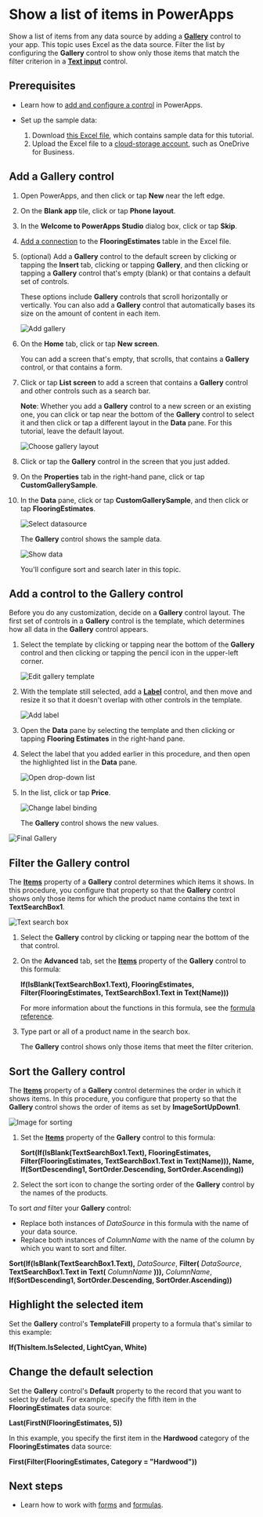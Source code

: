 
<properties
    pageTitle="Show a list of items | Microsoft PowerApps"
    description="Use a gallery to show a list of items in your app, and filter the list by specifying a criterion."
    services=""
    suite="powerapps"
    documentationCenter="na"
    authors="karthik-1"
    manager="anneta"
    editor=""
    tags=""/>
<tags
    ms.service="powerapps"
    ms.devlang="na"
    ms.topic="article"
    ms.tgt_pltfrm="na"
    ms.workload="na"
    ms.date="09/28/2017"
    ms.author="karthikb"/>
# Show a list of items in PowerApps  #
Show a list of items from any data source by adding a **[Gallery](controls/control-gallery.md)** control to your app. This topic uses Excel as the data source. Filter the list by configuring the **Gallery** control to show only those items that match the filter criterion in a **[Text input](controls/control-text-input.md)** control.

## Prerequisites ##
- Learn how to [add and configure a control](add-configure-controls.md) in PowerApps.
- Set up the sample data:

	1. Download [this Excel file](https://az787822.vo.msecnd.net/documentation/get-started-from-data/FlooringEstimates.xlsx), which contains sample data for this tutorial.
	2. Upload the Excel file to a [cloud-storage account](cloud-storage-blob-connections.md), such as OneDrive for Business.

## Add a Gallery control ##
1. Open PowerApps, and then click or tap **New** near the left edge.

1. On the **Blank app** tile, click or tap **Phone layout**.

1. In the **Welcome to PowerApps Studio** dialog box, click or tap **Skip**.

1. [Add a connection](add-data-connection.md) to the **FlooringEstimates** table in the Excel file.

1. (optional) Add a **Gallery** control to the default screen by clicking or tapping the **Insert** tab, clicking or tapping **Gallery**, and then clicking or tapping a **Gallery** control that's empty (blank) or that contains a default set of controls.

	These options include **Gallery** controls that scroll horizontally or vertically. You can also add a **Gallery** control that automatically bases its size on the amount of content in each item.

	![Add gallery](./media/add-gallery/gallery-dropdown.png)

1. On the **Home** tab, click or tap **New screen**.

	You can add a screen that's empty, that scrolls, that contains a **Gallery** control, or that contains a form.

1. Click or tap **List screen** to add a screen that contains a **Gallery** control and other controls such as a search bar.

	**Note**: Whether you add a **Gallery** control to a new screen or an existing one, you can click or tap near the bottom of the **Gallery** control to select it and then click or tap a different layout in the **Data** pane. For this tutorial, leave the default layout.

	![Choose gallery layout](./media/add-gallery/select-layout.png)

1. Click or tap the **Gallery** control in the screen that you just added.
1. On the **Properties** tab in the right-hand pane, click or tap **CustomGallerySample**.
1. In the **Data** pane, click or tap **CustomGallerySample**, and then click or tap **FlooringEstimates**.

	![Select datasource](./media/add-gallery/choose-data.png)

	The **Gallery** control shows the sample data.

	![Show data](./media/add-gallery/show-data-default.png)

	 You'll configure sort and search later in this topic.

## Add a control to the Gallery control ##
Before you do any customization, decide on a **Gallery** control layout. The first set of controls in a **Gallery** control is the template, which determines how all data in the **Gallery** control appears.

1. Select the template by clicking or tapping near the bottom of the **Gallery** control and then clicking or tapping the pencil icon in the upper-left corner.

    ![Edit gallery template](./media/add-gallery/edit-item.png)

2. With the template still selected, add a **[Label](controls/control-text-box.md)** control, and then move and resize it so that it doesn't overlap with other controls in the template.

	![Add label](./media/add-gallery/add-text-box.png)

3. Open the **Data** pane by selecting the template and then clicking or tapping **Flooring Estimates** in the right-hand pane.

4. Select the label that you added earlier in this procedure, and then open the highlighted list in the **Data** pane.

	![Open drop-down list](./media/add-gallery/open-dropdown.png)

4. In the list, click or tap **Price**.  

    ![Change label binding](./media/add-gallery/change-binding.png)

    The **Gallery** control shows the new values.


![Final Gallery](./media/add-gallery/final-gallery.png)

## Filter the Gallery control ##
The **[Items](controls/properties-core.md)** property of a **Gallery** control determines which items it shows. In this procedure, you configure that property so that the **Gallery** control shows only those items for which the product name contains the text in **TextSearchBox1**.

![Text search box](./media/add-gallery/text-search-box.png)

1. Select the **Gallery** control by clicking or tapping near the bottom of the that control.

1. On the **Advanced** tab, set the **[Items](controls/properties-core.md)** property of the **Gallery** control to this formula:

	**If(IsBlank(TextSearchBox1.Text), FlooringEstimates, Filter(FlooringEstimates, TextSearchBox1.Text in Text(Name)))**

	For more information about the functions in this formula, see the [formula reference](formula-reference.md).

1. Type part or all of a product name in the search box.

	The **Gallery** control shows only those items that meet the filter criterion.

## Sort the Gallery control ##
The **[Items](controls/properties-core.md)** property of a **Gallery** control determines the order in which it shows items. In this procedure, you configure that property so that the **Gallery** control shows the order of items as set by **ImageSortUpDown1**.

![Image for sorting](./media/add-gallery/image-sorting.png)

1. Set the **[Items](controls/properties-core.md)** property of the **Gallery** control to this formula:

    **Sort(If(IsBlank(TextSearchBox1.Text), FlooringEstimates, Filter(FlooringEstimates, TextSearchBox1.Text in Text(Name))), Name, If(SortDescending1, SortOrder.Descending, SortOrder.Ascending))**

2. Select the sort icon to change the sorting order of the **Gallery** control by the names of the products.

To sort *and* filter your **Gallery** control:

- Replace both instances of *DataSource* in this formula with the name of your data source.
- Replace both instances of *ColumnName* with the name of the column by which you want to sort and filter.

**Sort(If(IsBlank(TextSearchBox1.Text),** *DataSource*, **Filter(** *DataSource*, **TextSearchBox1.Text in Text(** *ColumnName* **))),** *ColumnName*, **If(SortDescending1, SortOrder.Descending, SortOrder.Ascending))**

## Highlight the selected item ##
Set the **Gallery** control's **TemplateFill** property to a formula that's similar to this example:

**If(ThisItem.IsSelected, LightCyan, White)**

## Change the default selection ##
Set the **Gallery** control's **Default** property to the record that you want to select by default. For example, specify the fifth item in the **FlooringEstimates** data source:

**Last(FirstN(FlooringEstimates, 5))**

In this example, you specify the first item in the **Hardwood** category of the **FlooringEstimates** data source:

**First(Filter(FlooringEstimates, Category = "Hardwood"))**

## Next steps ##
- Learn how to work with [forms](working-with-forms.md) and [formulas](working-with-formulas.md).
